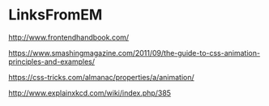 # LinksFromEM

http://www.frontendhandbook.com/

https://www.smashingmagazine.com/2011/09/the-guide-to-css-animation-principles-and-examples/

https://css-tricks.com/almanac/properties/a/animation/

http://www.explainxkcd.com/wiki/index.php/385

